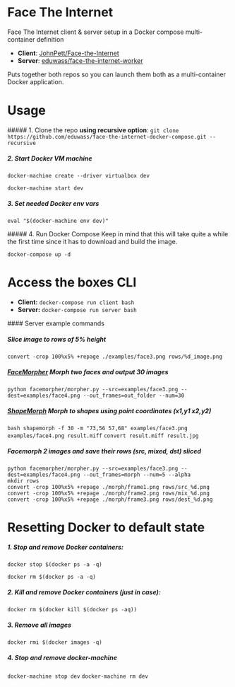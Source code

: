 # Face The Internet
Face The Internet client &amp; server setup in a Docker compose multi-container definition

* **Client**: [JohnPett/Face-the-Internet](https://github.com/JohnPett/Face-the-Internet)
* **Server**: [eduwass/face-the-internet-worker](https://github.com/eduwass/face-the-internet-worker)

Puts together both repos so you can launch them both as a multi-container Docker application.

# Usage
##### 1. Clone the repo **using recursive option**:
`git clone https://github.com/eduwass/face-the-internet-docker-compose.git --recursive`

##### 2. Start Docker VM machine
`docker-machine create --driver virtualbox dev`

`docker-machine start dev`

##### 3. Set needed Docker env vars
`eval "$(docker-machine env dev)"`

##### 4. Run Docker Compose
Keep in mind that this will take quite a while the first time since it has to download and build the image.

`docker-compose up -d`

# Access the boxes CLI
* **Client:** `docker-compose run client bash`
* **Server:** `docker-compose run server bash`

#### Server example commands
##### Slice image to rows of 5% height
`convert -crop 100%x5% +repage ./examples/face3.png rows/%d_image.png`
##### [FaceMorpher](https://github.com/alyssaq/face_morpher) Morph two faces and output 30 images
`python facemorpher/morpher.py --src=examples/face3.png --dest=examples/face4.png --out_frames=out_folder --num=30`
##### [ShapeMorph](http://www.fmwconcepts.com/imagemagick/shapemorph/) Morph to shapes using point coordinates (x1,y1 x2,y2)
`bash shapemorph -f 30 -m "73,56 57,68" examples/face3.png examples/face4.png result.miff`
`convert result.miff result.jpg`

##### Facemorph 2 images and save their rows (src, mixed, dst) sliced

```
python facemorpher/morpher.py --src=examples/face3.png --dest=examples/face4.png --out_frames=morph --num=5 --alpha
mkdir rows
convert -crop 100%x5% +repage ./morph/frame1.png rows/src_%d.png
convert -crop 100%x5% +repage ./morph/frame2.png rows/mix_%d.png
convert -crop 100%x5% +repage ./morph/frame3.png rows/dest_%d.png
```

# Resetting Docker to default state

##### 1. Stop and remove Docker containers:
`docker stop $(docker ps -a -q)`

`docker rm $(docker ps -a -q)`

##### 2. Kill and remove Docker containers (just in case):
`docker rm $(docker kill $(docker ps -aq))`

##### 3. Remove all images
`docker rmi $(docker images -q)`

##### 4. Stop and remove docker-machine
`docker-machine stop dev`
`docker-machine rm dev`
